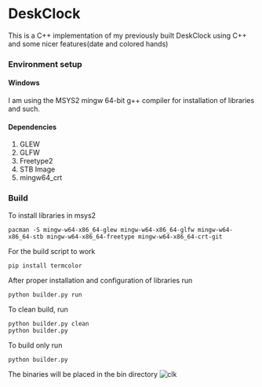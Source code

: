 # DeskClock

This is a C++ implementation of my previously built DeskClock using C++ and some nicer features(date and colored hands)

### Environment setup

#### Windows

I am using the MSYS2 mingw 64-bit g++ compiler for installation of libraries and such.

#### Dependencies

1. GLEW
2. GLFW
3. Freetype2
4. STB Image
5. mingw64_crt

### Build

To install libraries in msys2

```
pacman -S mingw-w64-x86_64-glew mingw-w64-x86_64-glfw mingw-w64-x86_64-stb mingw-w64-x86_64-freetype mingw-w64-x86_64-crt-git
```

For the build script to work
```
pip install termcolor
```

After proper installation and configuration of libraries run

``` 
python builder.py run
```

To clean build, run

```
python builder.py clean
python builder.py
```

To build only run

```
python builder.py
```
The binaries will be placed in the bin directory
![clk](https://user-images.githubusercontent.com/64161204/202875201-9323d65a-1955-4972-ba35-8dc294f3800a.png)
